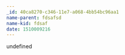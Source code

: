 ```yaml
---
_id: 40ca8270-c346-11e7-a068-4bb54bc96aa1
name-parent: fdsafsd
name-kid: fdsaf
date: 1510009216
---
```

undefined
